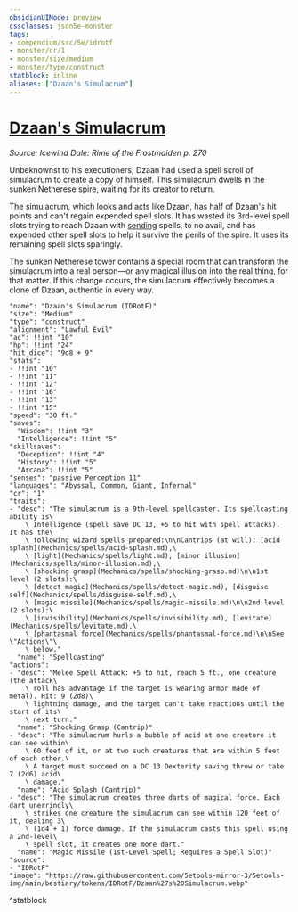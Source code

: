 ```yaml
---
obsidianUIMode: preview
cssclasses: json5e-monster
tags:
- compendium/src/5e/idrotf
- monster/cr/1
- monster/size/medium
- monster/type/construct
statblock: inline
aliases: ["Dzaan's Simulacrum"]
---
```

# [Dzaan's Simulacrum](Mechanics\bestiary\npc/dzaans-simulacrum-idrotf.md)
*Source: Icewind Dale: Rime of the Frostmaiden p. 270*  

Unbeknownst to his executioners, Dzaan had used a spell scroll of simulacrum to create a copy of himself. This simulacrum dwells in the sunken Netherese spire, waiting for its creator to return.

The simulacrum, which looks and acts like Dzaan, has half of Dzaan's hit points and can't regain expended spell slots. It has wasted its 3rd-level spell slots trying to reach Dzaan with [sending](Mechanics/spells/sending.md) spells, to no avail, and has expended other spell slots to help it survive the perils of the spire. It uses its remaining spell slots sparingly.

The sunken Netherese tower contains a special room that can transform the simulacrum into a real person—or any magical illusion into the real thing, for that matter. If this change occurs, the simulacrum effectively becomes a clone of Dzaan, authentic in every way.

```statblock
"name": "Dzaan's Simulacrum (IDRotF)"
"size": "Medium"
"type": "construct"
"alignment": "Lawful Evil"
"ac": !!int "10"
"hp": !!int "24"
"hit_dice": "9d8 + 9"
"stats":
- !!int "10"
- !!int "11"
- !!int "12"
- !!int "16"
- !!int "13"
- !!int "15"
"speed": "30 ft."
"saves":
  "Wisdom": !!int "3"
  "Intelligence": !!int "5"
"skillsaves":
  "Deception": !!int "4"
  "History": !!int "5"
  "Arcana": !!int "5"
"senses": "passive Perception 11"
"languages": "Abyssal, Common, Giant, Infernal"
"cr": "1"
"traits":
- "desc": "The simulacrum is a 9th-level spellcaster. Its spellcasting ability is\
    \ Intelligence (spell save DC 13, +5 to hit with spell attacks). It has the\
    \ following wizard spells prepared:\n\nCantrips (at will): [acid splash](Mechanics/spells/acid-splash.md),\
    \ [light](Mechanics/spells/light.md), [minor illusion](Mechanics/spells/minor-illusion.md),\
    \ [shocking grasp](Mechanics/spells/shocking-grasp.md)\n\n1st level (2 slots):\
    \ [detect magic](Mechanics/spells/detect-magic.md), [disguise self](Mechanics/spells/disguise-self.md),\
    \ [magic missile](Mechanics/spells/magic-missile.md)\n\n2nd level (2 slots):\
    \ [invisibility](Mechanics/spells/invisibility.md), [levitate](Mechanics/spells/levitate.md),\
    \ [phantasmal force](Mechanics/spells/phantasmal-force.md)\n\nSee \"Actions\"\
    \ below."
  "name": "Spellcasting"
"actions":
- "desc": "Melee Spell Attack: +5 to hit, reach 5 ft., one creature (the attack\
    \ roll has advantage if the target is wearing armor made of metal). Hit: 9 (2d8)\
    \ lightning damage, and the target can't take reactions until the start of its\
    \ next turn."
  "name": "Shocking Grasp (Cantrip)"
- "desc": "The simulacrum hurls a bubble of acid at one creature it can see within\
    \ 60 feet of it, or at two such creatures that are within 5 feet of each other.\
    \ A target must succeed on a DC 13 Dexterity saving throw or take 7 (2d6) acid\
    \ damage."
  "name": "Acid Splash (Cantrip)"
- "desc": "The simulacrum creates three darts of magical force. Each dart unerringly\
    \ strikes one creature the simulacrum can see within 120 feet of it, dealing 3\
    \ (1d4 + 1) force damage. If the simulacrum casts this spell using a 2nd-level\
    \ spell slot, it creates one more dart."
  "name": "Magic Missile (1st-Level Spell; Requires a Spell Slot)"
"source":
- "IDRotF"
"image": "https://raw.githubusercontent.com/5etools-mirror-3/5etools-img/main/bestiary/tokens/IDRotF/Dzaan%27s%20Simulacrum.webp"
```
^statblock